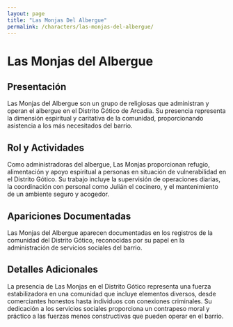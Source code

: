 ```yaml
---
layout: page
title: "Las Monjas Del Albergue"
permalink: /characters/las-monjas-del-albergue/
---
```


# Las Monjas del Albergue

## Presentación
Las Monjas del Albergue son un grupo de religiosas que administran y operan el albergue en el Distrito Gótico de Arcadia. Su presencia representa la dimensión espiritual y caritativa de la comunidad, proporcionando asistencia a los más necesitados del barrio.

## Rol y Actividades
Como administradoras del albergue, Las Monjas proporcionan refugio, alimentación y apoyo espiritual a personas en situación de vulnerabilidad en el Distrito Gótico. Su trabajo incluye la supervisión de operaciones diarias, la coordinación con personal como Julián el cocinero, y el mantenimiento de un ambiente seguro y acogedor.

## Apariciones Documentadas
Las Monjas del Albergue aparecen documentadas en los registros de la comunidad del Distrito Gótico, reconocidas por su papel en la administración de servicios sociales del barrio.

## Detalles Adicionales
La presencia de Las Monjas en el Distrito Gótico representa una fuerza estabilizadora en una comunidad que incluye elementos diversos, desde comerciantes honestos hasta individuos con conexiones criminales. Su dedicación a los servicios sociales proporciona un contrapeso moral y práctico a las fuerzas menos constructivas que pueden operar en el barrio.